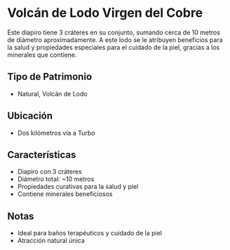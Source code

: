 # Volcán de Lodo Virgen del Cobre

Este diapiro tiene 3 cráteres en su conjunto, sumando cerca de 10 metros de diámetro aproximadamente. A este lodo se le atribuyen beneficios para la salud y propiedades especiales para el cuidado de la piel, gracias a los minerales que contiene.

## Tipo de Patrimonio
- Natural, Volcán de Lodo

## Ubicación
- Dos kilómetros vía a Turbo

## Características
- Diapiro con 3 cráteres
- Diámetro total: ~10 metros
- Propiedades curativas para la salud y piel
- Contiene minerales beneficiosos

## Notas
- Ideal para baños terapéuticos y cuidado de la piel
- Atracción natural única 
